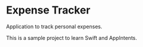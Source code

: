 # Expense Tracker

Application to track personal expenses. 

This is a sample project to learn Swift and AppIntents. 

  
